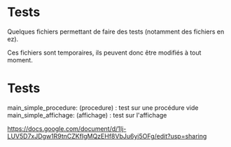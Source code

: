 Tests
=====

Quelques fichiers permettant de faire des tests (notamment des fichiers en ez).

Ces fichiers sont temporaires, ils peuvent donc être modifiés à tout moment.

# Tests

main_simple_procedure: (procedure) : test sur une procédure vide
main_simple_affichage: (affichage) : test sur l'affichage

https://docs.google.com/document/d/1Ij-LUV5D7xJDgw1R9tnCZKfIgMQzEHf8VbJu6yi5OFg/edit?usp=sharing
